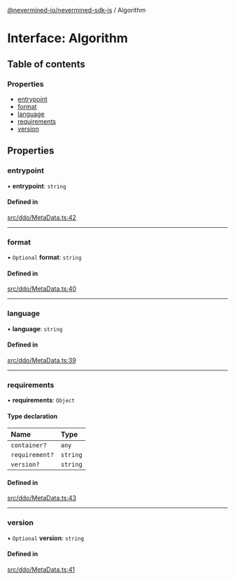 [@nevermined-io/nevermined-sdk-js](../code-reference.md) / Algorithm

# Interface: Algorithm

## Table of contents

### Properties

- [entrypoint](Algorithm.md#entrypoint)
- [format](Algorithm.md#format)
- [language](Algorithm.md#language)
- [requirements](Algorithm.md#requirements)
- [version](Algorithm.md#version)

## Properties

### entrypoint

• **entrypoint**: `string`

#### Defined in

[src/ddo/MetaData.ts:42](https://github.com/nevermined-io/sdk-js/blob/2dcaeeb/src/ddo/MetaData.ts#L42)

___

### format

• `Optional` **format**: `string`

#### Defined in

[src/ddo/MetaData.ts:40](https://github.com/nevermined-io/sdk-js/blob/2dcaeeb/src/ddo/MetaData.ts#L40)

___

### language

• **language**: `string`

#### Defined in

[src/ddo/MetaData.ts:39](https://github.com/nevermined-io/sdk-js/blob/2dcaeeb/src/ddo/MetaData.ts#L39)

___

### requirements

• **requirements**: `Object`

#### Type declaration

| Name | Type |
| :------ | :------ |
| `container?` | `any` |
| `requirement?` | `string` |
| `version?` | `string` |

#### Defined in

[src/ddo/MetaData.ts:43](https://github.com/nevermined-io/sdk-js/blob/2dcaeeb/src/ddo/MetaData.ts#L43)

___

### version

• `Optional` **version**: `string`

#### Defined in

[src/ddo/MetaData.ts:41](https://github.com/nevermined-io/sdk-js/blob/2dcaeeb/src/ddo/MetaData.ts#L41)
